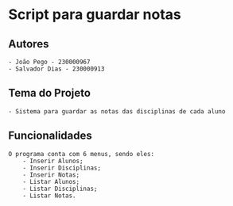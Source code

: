 # Script para guardar notas

## Autores
    - João Pego - 230000967
    - Salvador Dias - 230000913

## Tema do Projeto
    - Sistema para guardar as notas das disciplinas de cada aluno


## Funcionalidades
    O programa conta com 6 menus, sendo eles: 
        - Inserir Alunos;
        - Inserir Disciplinas;
        - Inserir Notas;
        - Listar Alunos;
        - Listar Disciplinas;
        - Listar Notas.

